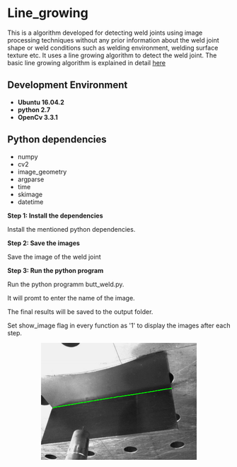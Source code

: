 # Line_growing

This is a algorithm developed for detecting weld joints using image processing techniques without any prior information about the weld joint shape or weld conditions such as welding environment, welding surface texture etc. It uses a line growing algorithm to detect the weld joint. The basic line growing algorithm is explained in detail [here](https://www.sciencedirect.com/science/article/abs/pii/S0736584513000896)

## Development Environment
- __Ubuntu 16.04.2__
- __python 2.7__
- __OpenCv 3.3.1__

##  Python dependencies

- numpy 
- cv2 
- image_geometry
- argparse
- time
- skimage
- datetime

__Step 1: Install the dependencies__

Install the mentioned python dependencies.


__Step 2: Save the images__

Save the image of the weld joint

__Step 3: Run the python program__

Run the python programm butt_weld.py.

It will promt to enter the name of the image. 

The final results will be saved to the output folder.

Set show_image flag in every function as '1' to display the images after each step. 

<p align="center">    
<img src="output/trimm_2020-08-29_10.57.25.523629.png" align="center" width="70%" height="70%">
</p>
